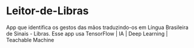 # Leitor-de-Libras
 App que identifica os gestos das mãos traduzindo-os em Língua Brasileira de Sinais - Libras. Esse app usa TensorFlow | IA | Deep Learning | Teachable Machine
